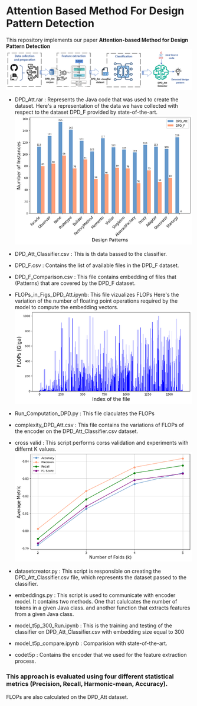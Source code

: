 # Attention Based Method For Design Pattern Detection

This repository implements our paper <b>Attention-based Method for Design Pattern Detection</b>
![Approach](Figures/approachDPD.png)

* DPD_Att.rar : Represents the Java code that was used to create the dataset.
  Here's a representation of the data we have collected with respect to the dataset DPD_F provided by state-of-the-art.
![Approach](Figures/data_p.png)
  
* DPD_Att_Classifier.csv : This is th data bassed to the classifier.
* DPD_F.csv : Contains the list of available files in the DPD_F dataset.
* DPD_F_Comparison.csv : This file contains embedding of files that (Patterns) that are covered by the DPD_F dataset.
* FLOPs_in_Figs_DPD_Att.ipynb: This file vizualizes FLOPs
  Here's the variation of the number of floating point operations required by the model to compute the embedding vectors.
![Approach](Figures/output.png)
* Run_Computation_DPD.py : This file claculates the FLOPs
* complexity_DPD_Att.csv : This file contains the variations of FLOPs of the encoder on the DPD_Att_Classifier.csv dataset.
* cross valid : This script performs corss validation and experiments with differnt K values.
![Approach](Figures/Evaluation-kfolds.png)
* datasetcreator.py : This script is responsible on creating the DPD_Att_Classifier.csv file, which represents the dataset passed to the classifier.
* embeddings.py : This script is used to communicate with encoder model. It contains two methods. One that calulcates the number of tokens in a given Java class. and another function that extracts features from a given Java class.
* model_t5p_300_Run.ipynb : This is the training and testing of the classifier on DPD_Att_Classifier.csv with embedding size equal to 300
* model_t5p_compare.ipynb : Comparision with state-of-the-art.
* codet5p : Contains the encoder that we used for the feature extraction process.


### This approach is evaluated using four different statistical metrics (Precision, Recall, Harmonic-mean, Accuracy). 
FLOPs are also calculated on the DPD_Att dataset.

